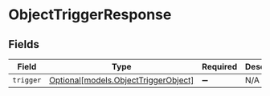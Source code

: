# ObjectTriggerResponse


## Fields

| Field                                                                    | Type                                                                     | Required                                                                 | Description                                                              |
| ------------------------------------------------------------------------ | ------------------------------------------------------------------------ | ------------------------------------------------------------------------ | ------------------------------------------------------------------------ |
| `trigger`                                                                | [Optional[models.ObjectTriggerObject]](../models/objecttriggerobject.md) | :heavy_minus_sign:                                                       | N/A                                                                      |